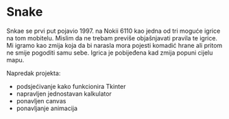 # Snake
Snkae se prvi put pojavio 1997. na Nokii 6110 kao jedna od tri moguće igrice na tom mobitelu. Mislim da ne trebam previše objašnjavati pravila te igrice. Mi igramo kao zmija koja da bi narasla mora pojesti komadić hrane ali pritom ne smije pogoditi samu sebe. Igrica je pobijeđena kad zmija popuni cijelu mapu.

Napredak projekta:
  - podsjećivanje kako funkcionira Tkinter
  - napravljen jednostavan kalkulator 
  - ponavljen canvas
  - ponavljanje animacija
